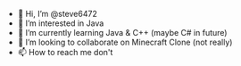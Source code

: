 - 👋 Hi, I’m @steve6472
- 👀 I’m interested in Java
- 🌱 I’m currently learning Java & C++ (maybe C# in future)
- 💞️ I’m looking to collaborate on Minecraft Clone (not really)
- 📫 How to reach me don't

<!---
steve6472/steve6472 is a ✨ special ✨ repository because its `README.md` (this file) appears on your GitHub profile.
You can click the Preview link to take a look at your changes.
--->
